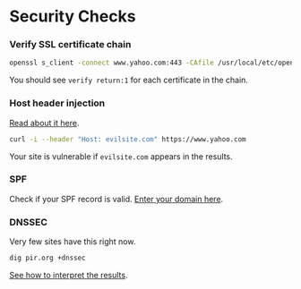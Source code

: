 # Security Checks

### Verify SSL certificate chain

```sh
openssl s_client -connect www.yahoo.com:443 -CAfile /usr/local/etc/openssl/cert.pem
```

You should see `verify return:1` for each certificate in the chain.

### Host header injection

[Read about it here](http://carlos.bueno.org/2008/06/host-header-injection.html).

```sh
curl -i --header "Host: evilsite.com" https://www.yahoo.com
```

Your site is vulnerable if `evilsite.com` appears in the results.

### SPF

Check if your SPF record is valid. [Enter your domain here](http://www.kitterman.com/spf/validate.html).

### DNSSEC

Very few sites have this right now.

```sh
dig pir.org +dnssec
```

[See how to interpret the results](http://docs.menandmice.com/display/MM/How+to+test+DNSSEC+validation).
